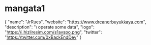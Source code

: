 # mangata1
{
  "name": "JrRues",
  "website": "https://www.drcanerbuyukkaya.com",
  "description": "ı operate some data",
  "logo": "https://i.hizliresim.com/s1avspo.png",
  "twitter": "https://twitter.com/0xBackEndDev"
}

